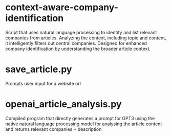 # context-aware-company-identification
Script that uses natural language processing to identify and list relevant companies from articles. Analyzing the context, including topic and content, it intelligently filters out central companies. Designed for enhanced company identification by understanding the broader article context.

# save_article.py
Prompts user input for a website url

# openai_article_analysis.py
Compiled program that directly generates a prompt for GPT3 using the native natural language processing model for analysing the article content and returns relevant companies + description

